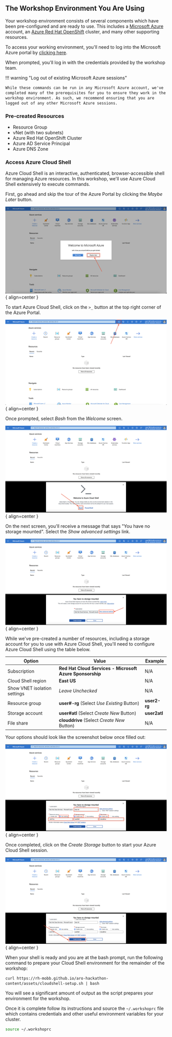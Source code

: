 ## The Workshop Environment You Are Using

Your workshop environment consists of several components which have been pre-configured and are ready to use. This includes a [Microsoft Azure](https://azure.microsoft.com/en-us/) account, an [Azure Red Hat OpenShift](https://azure.microsoft.com/en-us/products/openshift/) cluster, and many other supporting resources.

To access your working environment, you'll need to log into the Microsoft Azure portal by [clicking here](https://portal.azure.com).

When prompted, you'll log in with the credentials provided by the workshop team.

!!! warning "Log out of existing Microsoft Azure sessions"

    While these commands can be run in any Microsoft Azure account, we've completed many of the prerequisites for you to ensure they work in the workshop environment. As such, we recommend ensuring that you are logged out of any other Microsoft Azure sessions.

### Pre-created Resources

- Resource Group
- vNet (with two subnets)
- Azure Red Hat OpenShift Cluster
- Azure AD Service Principal
- Azure DNS Zone

### Access Azure Cloud Shell

Azure Cloud Shell is an interactive, authenticated, browser-accessible shell for managing Azure resources. In this workshop, we'll use Azure Cloud Shell extensively to execute commands.

First, go ahead and skip the tour of the Azure Portal by clicking the *Maybe Later* button.

![Azure Portal Skip Tour](../assets/images/overview-skip-tour.png){ align=center }

To start Azure Cloud Shell, click on the `>_` button at the top right corner of the Azure Portal.

![Azure Portal Cloud Shell](../assets/images/overview-cloud-shell-icon.png){ align=center }

Once prompted, select *Bash* from the *Welcome* screen.

![Cloud Shell Language Choice](../assets/images/cloud-shell-bash.png){ align=center }

On the next screen, you'll receive a message that says "You have no storage mounted". Select the *Show advanced settings* link.

![Cloud Shell Show Advanced Options](../assets/images/cloud-shell-show-advanced-options.png){ align=center }

While we've pre-created a number of resources, including a storage account for you to use with Azure Cloud Shell, you'll need to configure Azure Cloud Shell using the table below.

| Option     | Value                               | Example |
| ----------- | ------------------------------------ | -------- |
| Subscription       | **Red Hat Cloud Services - Microsoft Azure Sponsorship**  | N/A |
| Cloud Shell region       | **East US**                 | N/A |
| Show VNET isolation settings    | *Leave Unchecked* | N/A |
| Resource group       | **user#-rg** (Select *Use Existing* Button) | **user2-rg** |
| Storage account       | **user#atl** (Select *Create New* Button) | **user2atl** |
| File share       | **clouddrive** (Select *Create New* Button) | N/A |

Your options should look like the screenshot below once filled out:

![Cloud Shell Advanced Settings](../assets/images/cloud-shell-advanced-settings.png){ align=center }

Once completed, click on the *Create Storage* button to start your Azure Cloud Shell session.

![Cloud Shell Create Storage](../assets/images/cloud-shell-create-storage.png){ align=center }

When your shell is ready and you are at the bash prompt, run the following command to prepare your Cloud Shell environment for the remainder of the workshop:

```
curl https://rh-mobb.github.io/aro-hackathon-content/assets/cloudshell-setup.sh | bash
```

You will see a significant amount of output as the script prepares your environment for the workshop.

Once it is complete follow its instructions and source the `~/.workshoprc` file which contains credentials and other useful environment variables for your cluster.

```bash
source ~/.workshoprc
```
